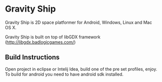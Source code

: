 Gravity Ship
===========

Gravity Ship is 2D space platformer for Android, Windows, Linux and Mac OS X. 

Gravity Ship is built on top of libGDX framework (http://libgdx.badlogicgames.com/)


Build Instructions
-------------------

Open project in eclipse or Intelij Idea, build one of the pre set profiles, enjoy. To build for android you need to have android sdk installed.
